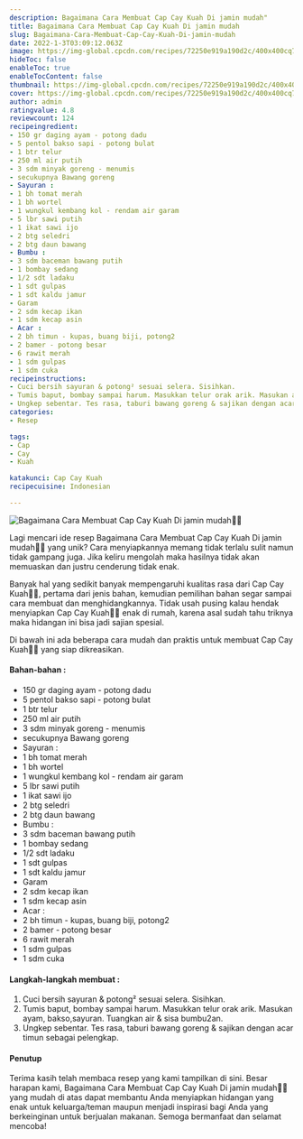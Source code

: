```yaml
---
description: Bagaimana Cara Membuat Cap Cay Kuah Di jamin mudah"
title: Bagaimana Cara Membuat Cap Cay Kuah Di jamin mudah
slug: Bagaimana-Cara-Membuat-Cap-Cay-Kuah-Di-jamin-mudah
date: 2022-1-3T03:09:12.063Z
image: https://img-global.cpcdn.com/recipes/72250e919a190d2c/400x400cq70/photo.jpg
hideToc: false
enableToc: true
enableTocContent: false
thumbnail: https://img-global.cpcdn.com/recipes/72250e919a190d2c/400x400cq70/photo.jpg
cover: https://img-global.cpcdn.com/recipes/72250e919a190d2c/400x400cq70/photo.jpg
author: admin
ratingvalue: 4.8
reviewcount: 124
recipeingredient:
- 150 gr daging ayam - potong dadu
- 5 pentol bakso sapi - potong bulat
- 1 btr telur
- 250 ml air putih
- 3 sdm minyak goreng - menumis
- secukupnya Bawang goreng
- Sayuran :
- 1 bh tomat merah
- 1 bh wortel
- 1 wungkul kembang kol - rendam air garam
- 5 lbr sawi putih
- 1 ikat sawi ijo
- 2 btg seledri
- 2 btg daun bawang
- Bumbu :
- 3 sdm baceman bawang putih
- 1 bombay sedang
- 1/2 sdt ladaku
- 1 sdt gulpas
- 1 sdt kaldu jamur
- Garam
- 2 sdm kecap ikan
- 1 sdm kecap asin
- Acar :
- 2 bh timun - kupas, buang biji, potong2
- 2 bamer - potong besar
- 6 rawit merah
- 1 sdm gulpas
- 1 sdm cuka
recipeinstructions:
- Cuci bersih sayuran & potong² sesuai selera. Sisihkan.
- Tumis baput, bombay sampai harum. Masukkan telur orak arik. Masukan ayam, bakso,sayuran. Tuangkan air & sisa bumbu2an.
- Ungkep sebentar. Tes rasa, taburi bawang goreng & sajikan dengan acar timun sebagai pelengkap.
categories:
- Resep

tags:
- Cap
- Cay
- Kuah

katakunci: Cap Cay Kuah
recipecuisine: Indonesian

---
```


![Bagaimana Cara Membuat Cap Cay Kuah Di jamin mudah👩‍🍳](https://img-global.cpcdn.com/recipes/72250e919a190d2c/400x400cq70/photo.jpg)

Lagi mencari ide resep Bagaimana Cara Membuat Cap Cay Kuah Di jamin mudah👩‍🍳 yang unik? Cara menyiapkannya memang tidak terlalu sulit namun tidak gampang juga. Jika keliru mengolah maka hasilnya tidak akan memuaskan dan justru cenderung tidak enak.

Banyak hal yang sedikit banyak mempengaruhi kualitas rasa dari Cap Cay Kuah👩‍🍳, pertama dari jenis bahan, kemudian pemilihan bahan segar sampai cara membuat dan menghidangkannya. Tidak usah pusing kalau hendak menyiapkan Cap Cay Kuah👩‍🍳 enak di rumah, karena asal sudah tahu triknya maka hidangan ini bisa jadi sajian spesial.

Di bawah ini ada beberapa cara mudah dan praktis untuk membuat Cap Cay Kuah👩‍🍳 yang siap dikreasikan.

<!--inarticleads1-->

#### Bahan-bahan :

- 150 gr daging ayam - potong dadu
- 5 pentol bakso sapi - potong bulat
- 1 btr telur
- 250 ml air putih
- 3 sdm minyak goreng - menumis
- secukupnya Bawang goreng
- Sayuran :
- 1 bh tomat merah
- 1 bh wortel
- 1 wungkul kembang kol - rendam air garam
- 5 lbr sawi putih
- 1 ikat sawi ijo
- 2 btg seledri
- 2 btg daun bawang
- Bumbu :
- 3 sdm baceman bawang putih
- 1 bombay sedang
- 1/2 sdt ladaku
- 1 sdt gulpas
- 1 sdt kaldu jamur
- Garam
- 2 sdm kecap ikan
- 1 sdm kecap asin
- Acar :
- 2 bh timun - kupas, buang biji, potong2
- 2 bamer - potong besar
- 6 rawit merah
- 1 sdm gulpas
- 1 sdm cuka

<!--inarticleads2-->

#### Langkah-langkah membuat :

1. Cuci bersih sayuran & potong² sesuai selera. Sisihkan.
1. Tumis baput, bombay sampai harum. Masukkan telur orak arik. Masukan ayam, bakso,sayuran. Tuangkan air & sisa bumbu2an.
1. Ungkep sebentar. Tes rasa, taburi bawang goreng & sajikan dengan acar timun sebagai pelengkap.

#### Penutup

Terima kasih telah membaca resep yang kami tampilkan di sini. Besar harapan kami, Bagaimana Cara Membuat Cap Cay Kuah Di jamin mudah👩‍🍳 yang mudah di atas dapat membantu Anda menyiapkan hidangan yang enak untuk keluarga/teman maupun menjadi inspirasi bagi Anda yang berkeinginan untuk berjualan makanan. Semoga bermanfaat dan selamat mencoba!